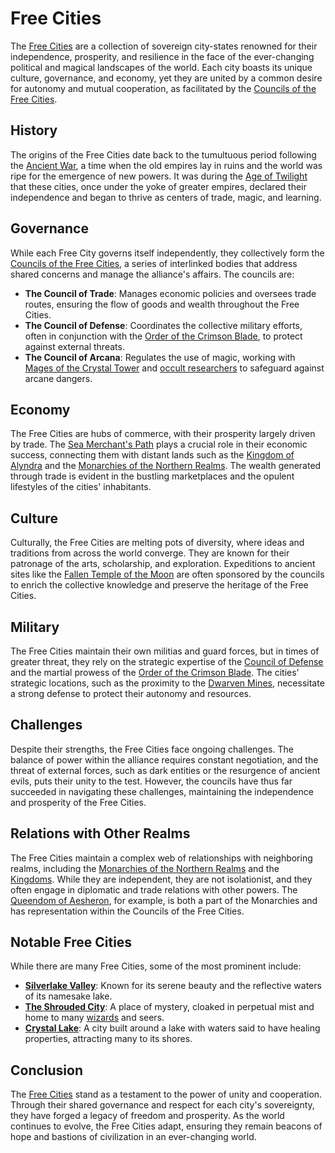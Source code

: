 # Free Cities

The [Free Cities](Free%20Cities.md) are a collection of sovereign city-states renowned for their independence, prosperity, and resilience in the face of the ever-changing political and magical landscapes of the world. Each city boasts its unique culture, governance, and economy, yet they are united by a common desire for autonomy and mutual cooperation, as facilitated by the [Councils of the Free Cities](Councils%20of%20the%20Free%20Cities.md).

## History

The origins of the Free Cities date back to the tumultuous period following the [Ancient War](Ancient%20War.md), a time when the old empires lay in ruins and the world was ripe for the emergence of new powers. It was during the [Age of Twilight](Age%20of%20Twilight.md) that these cities, once under the yoke of greater empires, declared their independence and began to thrive as centers of trade, magic, and learning.

## Governance

While each Free City governs itself independently, they collectively form the [Councils of the Free Cities](Councils%20of%20the%20Free%20Cities.md), a series of interlinked bodies that address shared concerns and manage the alliance's affairs. The councils are:

- **The Council of Trade**: Manages economic policies and oversees trade routes, ensuring the flow of goods and wealth throughout the Free Cities.
- **The Council of Defense**: Coordinates the collective military efforts, often in conjunction with the [Order of the Crimson Blade](Order%20of%20the%20Crimson%20Blade.md), to protect against external threats.
- **The Council of Arcana**: Regulates the use of magic, working with [Mages of the Crystal Tower](Mages%20of%20the%20Crystal%20Tower.md) and [occult researchers](occult%20researchers.md) to safeguard against arcane dangers.

## Economy

The Free Cities are hubs of commerce, with their prosperity largely driven by trade. The [Sea Merchant's Path](Sea%20Merchant's%20Path.md) plays a crucial role in their economic success, connecting them with distant lands such as the [Kingdom of Alyndra](Kingdom%20of%20Alyndra.md) and the [Monarchies of the Northern Realms](Monarchies%20of%20the%20Northern%20Realms.md). The wealth generated through trade is evident in the bustling marketplaces and the opulent lifestyles of the cities' inhabitants.

## Culture

Culturally, the Free Cities are melting pots of diversity, where ideas and traditions from across the world converge. They are known for their patronage of the arts, scholarship, and exploration. Expeditions to ancient sites like the [Fallen Temple of the Moon](Fallen%20Temple%20of%20the%20Moon.md) are often sponsored by the councils to enrich the collective knowledge and preserve the heritage of the Free Cities.

## Military

The Free Cities maintain their own militias and guard forces, but in times of greater threat, they rely on the strategic expertise of the [Council of Defense](Council%20of%20Defense.md) and the martial prowess of the [Order of the Crimson Blade](Order%20of%20the%20Crimson%20Blade.md). The cities' strategic locations, such as the proximity to the [Dwarven Mines](Dwarven%20Mines.md), necessitate a strong defense to protect their autonomy and resources.

## Challenges

Despite their strengths, the Free Cities face ongoing challenges. The balance of power within the alliance requires constant negotiation, and the threat of external forces, such as dark entities or the resurgence of ancient evils, puts their unity to the test. However, the councils have thus far succeeded in navigating these challenges, maintaining the independence and prosperity of the Free Cities.

## Relations with Other Realms

The Free Cities maintain a complex web of relationships with neighboring realms, including the [Monarchies of the Northern Realms](Monarchies%20of%20the%20Northern%20Realms.md) and the [Kingdoms](Kingdoms.md). While they are independent, they are not isolationist, and they often engage in diplomatic and trade relations with other powers. The [Queendom of Aesheron](Queendom%20of%20Aesheron.md), for example, is both a part of the Monarchies and has representation within the Councils of the Free Cities.

## Notable Free Cities

While there are many Free Cities, some of the most prominent include:

- **[Silverlake Valley](Silverlake%20Valley.md)**: Known for its serene beauty and the reflective waters of its namesake lake.
- **[The Shrouded City](The%20Shrouded%20City.md)**: A place of mystery, cloaked in perpetual mist and home to many [wizards](wizards.md) and seers.
- **[Crystal Lake](Crystal%20Lake.md)**: A city built around a lake with waters said to have healing properties, attracting many to its shores.

## Conclusion

The [Free Cities](Free%20Cities.md) stand as a testament to the power of unity and cooperation. Through their shared governance and respect for each city's sovereignty, they have forged a legacy of freedom and prosperity. As the world continues to evolve, the Free Cities adapt, ensuring they remain beacons of hope and bastions of civilization in an ever-changing world.